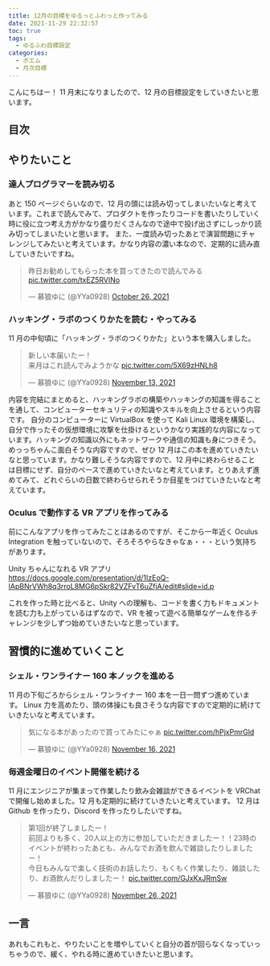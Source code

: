 ```yaml
---
title: 12月の目標をゆるっとふわっと作ってみる
date: 2021-11-29 22:32:57
toc: true
tags:
  - ゆるふわ目標設定
categories:
  - ポエム
  - 月次目標
---
```


<!-- textlint-disable -->

こんにちはー！
11 月末になりましたので、12 月の目標設定をしていきたいと思います。

## 目次

<!-- toc -->

<!--more-->

## やりたいこと

### 達人プログラマーを読み切る

あと 150 ページぐらいなので、12 月の頭には読み切ってしまいたいなと考えています。これまで読んでみて、プロダクトを作ったりコードを書いたりしていく時に役に立つ考え方がかなり盛りだくさんなので途中で投げ出さずにしっかり読み切ってしまいたいと思います。
また、一度読み切ったあとで演習問題にチャレンジしてみたいと考えています。かなり内容の濃い本なので、定期的に読み直していきたいですね。

<blockquote class="twitter-tweet"><p lang="ja" dir="ltr">昨日お勧めしてもらった本を買ってきたので読んでみる <a href="https://t.co/txEZ5RVINo">pic.twitter.com/txEZ5RVINo</a></p>&mdash; 慕狼ゆに (@YYa0928) <a href="https://twitter.com/YYa0928/status/1452842830230024196?ref_src=twsrc%5Etfw">October 26, 2021</a></blockquote> <script async src="https://platform.twitter.com/widgets.js" charset="utf-8"></script>

### ハッキング・ラボのつくりかたを読む・やってみる

11 月の中旬頃に「ハッキング・ラボのつくりかた」という本を購入しました。

<blockquote class="twitter-tweet"><p lang="ja" dir="ltr">新しい本届いたー！<br>来月はこれ読んでみようかな <a href="https://t.co/5X69zHNLh8">pic.twitter.com/5X69zHNLh8</a></p>&mdash; 慕狼ゆに (@YYa0928) <a href="https://twitter.com/YYa0928/status/1459368246906220545?ref_src=twsrc%5Etfw">November 13, 2021</a></blockquote> <script async src="https://platform.twitter.com/widgets.js" charset="utf-8"></script>

内容を完結にまとめると、ハッキングラボの構築やハッキングの知識を得ることを通して、コンピューターセキュリティの知識やスキルを向上させるという内容です。
自分のコンピューターに VirtualBox を使って Kali Linux 環境を構築し、自分で作ったその仮想環境に攻撃を仕掛けるというかなり実践的な内容になっています。ハッキングの知識以外にもネットワークや通信の知識も身につきそう。
めっっちゃんこ面白そうな内容ですので、ぜひ 12 月はこの本を進めていきたいなと思っています。かなり難しそうな内容ですので、12 月中に終わらせることは目標にせず、自分のペースで進めていきたいなと考えています。とりあえず進めてみて、どれぐらいの日数で終わらせられそうか目星をつけていきたいなと考えています。

### Oculus で動作する VR アプリを作ってみる

前にこんなアプリを作ってみたことはあるのですが、そこから一年近く Oculus Integration を触っていないので、そろそろやらなきゃなぁ・・・という気持ちがあります。

Unity ちゃんになれる VR アプリ
https://docs.google.com/presentation/d/1IzEoQ-IApBNrVWh8q3rroL8MG6pSkr82VZFvT6uZfjA/edit#slide=id.p

これを作った時と比べると、Unity への理解も、コードを書く力もドキュメントを読む力も上がっているはずなので、VR を被って遊べる簡単なゲームを作るチャレンジを少しずつ始めていきたいなと思っています。

## 習慣的に進めていくこと

### シェル・ワンライナー 160 本ノックを進める

11 月の下旬ごろからシェル・ワンライナー 160 本を一日一問ずつ進めています。
Linux 力を高めたり、頭の体操にも良さそうな内容ですので定期的に続けていきたいなと考えています。

<blockquote class="twitter-tweet"><p lang="ja" dir="ltr">気になる本があったので買ってみたにゃぁ <a href="https://t.co/hPjxPmrGld">pic.twitter.com/hPjxPmrGld</a></p>&mdash; 慕狼ゆに (@YYa0928) <a href="https://twitter.com/YYa0928/status/1460511240187383811?ref_src=twsrc%5Etfw">November 16, 2021</a></blockquote> <script async src="https://platform.twitter.com/widgets.js" charset="utf-8"></script>

### 毎週金曜日のイベント開催を続ける

11 月にエンジニアが集まって作業したり飲み会雑談ができるイベントを VRChat で開催し始めました。12 月も定期的に続けていきたいと考えています。
12 月は Github を作ったり、Discord を作ったりしたいですね。

<blockquote class="twitter-tweet"><p lang="ja" dir="ltr">第1回が終了しましたー！<br>前回よりも多く、20人以上の方に参加していただきましたー！！23時のイベントが終わったあとも、みんなでお酒を飲んで雑談したりしましたー！<br>今日もみんなで楽しく技術のお話したり、もくもく作業したり、雑談したり、お酒飲んだりしましたー！ <a href="https://t.co/GJxKxJRmSw">pic.twitter.com/GJxKxJRmSw</a></p>&mdash; 慕狼ゆに (@YYa0928) <a href="https://twitter.com/YYa0928/status/1464268538814689280?ref_src=twsrc%5Etfw">November 26, 2021</a></blockquote> <script async src="https://platform.twitter.com/widgets.js" charset="utf-8"></script>

## 一言

あれもこれもと、やりたいことを増やしていくと自分の首が回らなくなっていっちゃうので、緩く、やれる時に進めていきたいと思います。
